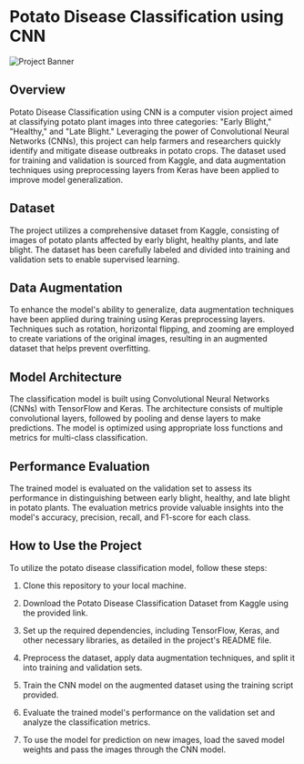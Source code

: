 # Potato Disease Classification using CNN

![Project Banner](link_to_banner_image.png) <!-- If you have a banner image, replace "link_to_banner_image.png" with the actual link -->

## Overview

Potato Disease Classification using CNN is a computer vision project aimed at classifying potato plant images into three categories: "Early Blight," "Healthy," and "Late Blight." Leveraging the power of Convolutional Neural Networks (CNNs), this project can help farmers and researchers quickly identify and mitigate disease outbreaks in potato crops. The dataset used for training and validation is sourced from Kaggle, and data augmentation techniques using preprocessing layers from Keras have been applied to improve model generalization.

## Dataset

The project utilizes a comprehensive dataset from Kaggle, consisting of images of potato plants affected by early blight, healthy plants, and late blight. The dataset has been carefully labeled and divided into training and validation sets to enable supervised learning.

## Data Augmentation

To enhance the model's ability to generalize, data augmentation techniques have been applied during training using Keras preprocessing layers. Techniques such as rotation, horizontal flipping, and zooming are employed to create variations of the original images, resulting in an augmented dataset that helps prevent overfitting.

## Model Architecture

The classification model is built using Convolutional Neural Networks (CNNs) with TensorFlow and Keras. The architecture consists of multiple convolutional layers, followed by pooling and dense layers to make predictions. The model is optimized using appropriate loss functions and metrics for multi-class classification.

## Performance Evaluation

The trained model is evaluated on the validation set to assess its performance in distinguishing between early blight, healthy, and late blight in potato plants. The evaluation metrics provide valuable insights into the model's accuracy, precision, recall, and F1-score for each class.

## How to Use the Project

To utilize the potato disease classification model, follow these steps:

1. Clone this repository to your local machine.

2. Download the Potato Disease Classification Dataset from Kaggle using the provided link.

3. Set up the required dependencies, including TensorFlow, Keras, and other necessary libraries, as detailed in the project's README file.

4. Preprocess the dataset, apply data augmentation techniques, and split it into training and validation sets.

5. Train the CNN model on the augmented dataset using the training script provided.

6. Evaluate the trained model's performance on the validation set and analyze the classification metrics.

7. To use the model for prediction on new images, load the saved model weights and pass the images through the CNN model.
